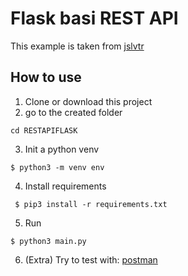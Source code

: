 # Flask basi REST API

This example is taken from [jslvtr](https://github.com/jslvtr)

## How to use
1. Clone or download this project
1. go to the created folder

```
cd RESTAPIFLASK
```
3. Init a python venv

```
$ python3 -m venv env
```

4. Install requirements

```
 $ pip3 install -r requirements.txt
```

5. Run

```
$ python3 main.py
```

6. (Extra) Try to test with: [postman](https://www.getpostman.com)
